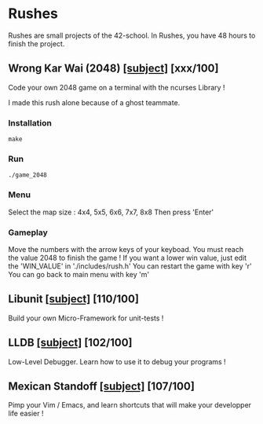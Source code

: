 # Rushes

Rushes are small projects of the 42-school. In Rushes, you have 48 hours to finish the project. 

## Wrong Kar Wai (2048) [[subject]](https://github.com/mdubus/Rushes/blob/master/wrong_kar_wai_2048/2048_game_subject.pdf) [xxx/100] 

Code your own 2048 game on a terminal with the ncurses Library !

I made this rush alone because of a ghost teammate. 

### Installation

`make`

### Run

`./game_2048`

### Menu

Select the map size : 4x4, 5x5, 6x6, 7x7, 8x8
Then press 'Enter'

### Gameplay

Move the numbers with the arrow keys of your keyboad. You must reach the value 2048 to finish the game !
If you want a lower win value, just edit the 'WIN_VALUE' in './includes/rush.h'
You can restart the game with key 'r'
You can go back to main menu with key 'm'

## Libunit [[subject]](https://github.com/mdubus/Rushes/blob/master/libunit/libunit.fr.pdf) [110/100] 

Build your own Micro-Framework for unit-tests !

## LLDB [[subject]](https://github.com/mdubus/Rushes/blob/master/lldb/Low_Level_Debugger.fr.pdf) [102/100]

Low-Level Debugger. Learn how to use it to debug your programs !

## Mexican Standoff [[subject]](https://github.com/mdubus/Rushes/blob/master/Mexican-Standoff/mexican_standoff.pdf) [107/100]

Pimp your Vim / Emacs, and learn shortcuts that will make your developper life easier !

